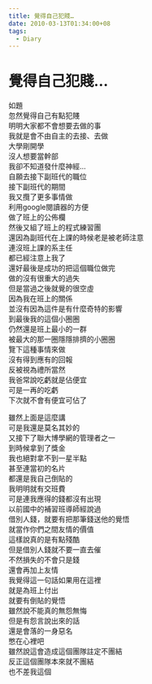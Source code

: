 ```yaml
---
title: 覺得自己犯賤…
date: 2010-03-13T01:34:00+08
tags:
  - Diary
---
```

# 覺得自己犯賤…

如題  
忽然覺得自己有點犯賤  
明明大家都不會想要去做的事  
我就是會不由自主的去接、去做  
大學剛開學  
沒人想要當幹部  
我卻不知道發什麼神經…  
自願去接下副班代的職位  
接下副班代的期間  
我又攬了更多事情做  
利用google閱讀器的方便  
做了班上的公佈欄  
然後又組了班上的程式練習團  
還因為副班代在上課的時候老是被老師注意  
連沒班上課的系主任  
都已經注意上我了  
還好最後是成功的把這個職位做完  
做的沒有很重大的過失  
但是當過之後就覺的很空虛  
因為我在班上的關係  
並沒有因為這件是有什麼奇特的影響  
到最後我的這個小圈圈  
仍然還是班上最小的一群  
被最大的那一圈隱隱排擠的小圈圈  
覽下這種事情來做  
沒有得到應有的回報  
反被視為禮所當然  
我爸常說吃虧就是佔便宜  
可是一再的吃虧  
下次就不會有便宜可佔了  
  
雖然上面是這麼講  
可是我還是莫名其妙的  
又接下了聯大博學網的管理者之一  
到時候拿到了獎金  
我也絕對拿不到一星半點  
甚至連當初的名片  
都還是我自己倒貼的  
我明明就有交班費  
可是連我應得的錢都沒有出現  
以前國中的補習班導師經說過  
借別人錢，就要有把那筆錢送他的覺悟  
就當作你們之間友情的價值  
這樣說真的是有點殘酷  
但是借別人錢就不要一直去催  
不然損失的不會只是錢  
還會再加上友情  
我覺得這一句話如果用在這裡  
就是為班上付出  
就要有倒貼的覺悟  
雖然說不能真的無怨無悔  
但是有怨言說出來的話  
還是會落的一身惡名  
憋在心裡吧  
雖然說這會造成這個團隊註定不團結  
反正這個團隊本來就不團結  
也不差我這個
